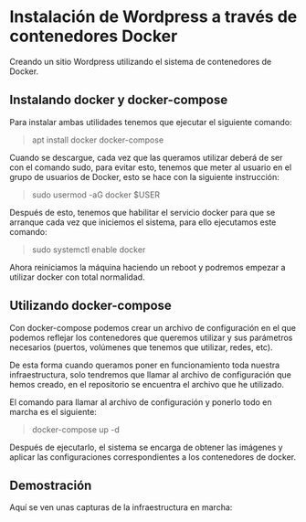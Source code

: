 # Instalación de Wordpress a través de contenedores Docker

Creando un sitio Wordpress utilizando el sistema de contenedores de Docker.

## Instalando docker y docker-compose

Para instalar ambas utilidades tenemos que ejecutar el siguiente comando:

>apt install docker docker-compose

Cuando se descargue, cada vez que las queramos utilizar deberá de ser con el comando sudo, para evitar esto, tenemos que meter al usuario en el grupo de usuarios de Docker, esto se hace con la siguiente instrucción:

>sudo usermod -aG docker $USER

Después de esto, tenemos que habilitar el servicio docker para que se arranque cada vez que iniciemos el sistema, para ello ejecutamos este comando:

>sudo systemctl enable docker

Ahora reiniciamos la máquina haciendo un reboot y podremos empezar a utilizar docker con total normalidad.

## Utilizando docker-compose

Con docker-compose podemos crear un archivo de configuración en el que podemos reflejar los contenedores que queremos utilizar y sus parámetros necesarios (puertos, volúmenes que tenemos que utilizar, redes, etc).

De esta forma cuando queramos poner en funcionamiento toda nuestra infraestructura, solo tendremos que llamar al archivo de configuración que hemos creado, en el repositorio se encuentra el archivo que he utilizado.

El comando para llamar al archivo de configuración y ponerlo todo en marcha es el siguiente:

>docker-compose up -d

Después de ejecutarlo, el sistema se encarga de obtener las imágenes y aplicar las configuraciones correspondientes a los contenedores de docker.

## Demostración

Aquí se ven unas capturas de la infraestructura en marcha:

